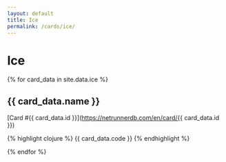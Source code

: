 ```yaml
---
layout: default
title: Ice
permalink: /cards/ice/
---
```


# Ice

{% for card_data in site.data.ice %}

## {{ card_data.name }}

[Card #{{ card_data.id }}](https://netrunnerdb.com/en/card/{{ card_data.id }})

{% highlight clojure %}
{{ card_data.code }}
{% endhighlight %}

{% endfor %}
